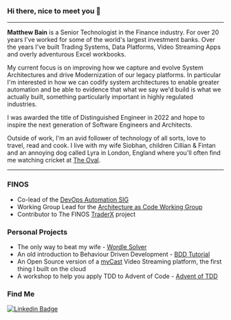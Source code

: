 ### Hi there, nice to meet you 👋
---

**Matthew Bain** is a Senior Technologist in the Finance industry. For over 20 years I've worked for some of the world's largest investment banks. Over the years I've built Trading Systems, Data Platforms, Video Streaming Apps and overly adventurous Excel workbooks.

My current focus is on improving how we capture and evolve System Architectures and drive Modernization of our legacy platforms. In particular I'm interested in how we can codify system architectures to enable greater automation and be able to evidence that what we say we'd build is what we actually built, something particularly important in highly regulated industries.

I was awarded the title of Distinguished Engineer in 2022 and hope to inspire the next generation of Software Engineers and Architects.

Outside of work, I'm an avid follower of technology of all sorts, love to travel, read and cook. I live with my wife Siobhan, children Cillian & Fintan and an annoying dog called Lyra in London, England where you'll often find me watching cricket at [The Oval](https://www.kiaoval.com/).

<!-- I occasionally post on my blog [The Accidental Architect](http://accidental-architect.com). -->

---

### FINOS
- Co-lead of the [DevOps Automation SIG](https://github.com/finos/devops-automation)
- Working Group Lead for the [Architecture as Code Working Group](https://github.com/finos/devops-automation/blob/main/docs/working-groups/aasc.mdx)
- Contributor to The FINOS [TraderX](https://github.com/finos/traderx) project

### Personal Projects
- The only way to beat my wife - [Wordle Solver](https://github.com/rocketstack-matt/wordle-solver)
- An old introduction to Behaviour Driven Development - [BDD Tutorial](https://github.com/rocketstack-matt/bdd)
- An Open Source version of a [myCast](https://github.com/rocketstack-matt/myCast) Video Streaming platform, the first thing I built on the cloud
- A workshop to help you apply TDD to Advent of Code - [Advent of TDD](https://github.com/jpgough/advent-of-tdd/)

### Find Me
[![Linkedin Badge](https://img.shields.io/badge/-matthewbain-blue?style=flat-square&logo=Linkedin&logoColor=white&link=https://www.linkedin.com/in/matthewbain/)](https://www.linkedin.com/in/matthewbain/)
